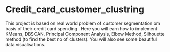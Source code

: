 # Credit_card_customer_clustring 
This project is based on real world problem of customer segmentation om basis of their credit card spending . Here you will earn how to implement KMeans, DBSCAN, Principal Component Analysis, Elbow Method, Silhouette method (to find the best no of clusters). You will also see some beautiful data visualisations.
